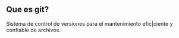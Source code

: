 ## Que es git?
Sistema de control de versiones para el mantenimiento efic|ciente y confiable de archivos.
